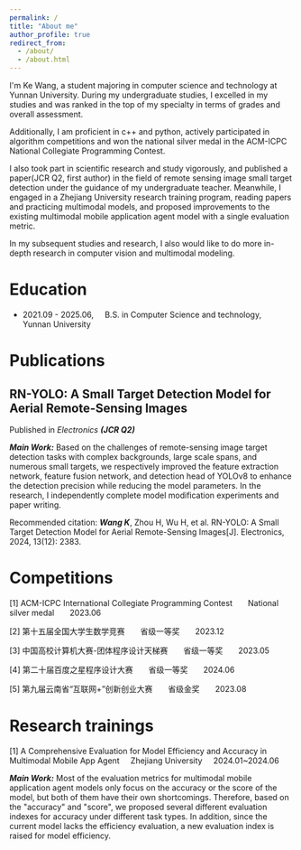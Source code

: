 ```yaml
---
permalink: /
title: "About me"
author_profile: true
redirect_from: 
  - /about/
  - /about.html
---
```


I'm Ke Wang, a student majoring in computer science and technology at Yunnan University. During my undergraduate studies, I excelled in my studies and was ranked in the top of my specialty in terms of grades and overall assessment. 

Additionally, I am proficient in c++ and python, actively participated in algorithm competitions and won the national silver medal in the ACM-ICPC National Collegiate Programming Contest. 

I also took part in scientific research and study vigorously, and published a paper(JCR Q2, first author) in the field of remote sensing image small target detection under the guidance of my undergraduate teacher. Meanwhile, I engaged in a Zhejiang University research training program, reading papers and practicing multimodal models, and proposed improvements to the existing multimodal mobile application agent model with a single evaluation metric. 

In my subsequent studies and research, I also would like to do more in-depth research in computer vision and multimodal modeling.

Education
======
- 2021.09 - 2025.06, &nbsp;&nbsp;&nbsp; B.S. in Computer Science and technology, &nbsp;&nbsp;&nbsp; Yunnan University

Publications
======
## RN-YOLO: A Small Target Detection Model for Aerial Remote-Sensing Images

Published in *Electronics* ***(JCR Q2)***

***Main Work:*** Based on the challenges of remote-sensing image target detection tasks with complex backgrounds, large scale spans, and numerous small targets, we respectively improved the feature extraction network, feature fusion network, and detection head of YOLOv8 to enhance the detection precision while reducing the model parameters. In the research, I independently complete model modification experiments and paper writing.

Recommended citation: ***Wang K***, Zhou H, Wu H, et al. RN-YOLO: A Small Target Detection Model for Aerial Remote-Sensing Images[J]. Electronics, 2024, 13(12): 2383.  

Competitions
======
[1] ACM-ICPC International Collegiate Programming Contest &nbsp;&nbsp;&nbsp;&nbsp;&nbsp; National silver medal &nbsp;&nbsp;&nbsp;&nbsp;&nbsp; 2023.06

[2] 第十五届全国大学生数学竞赛 &nbsp;&nbsp;&nbsp;&nbsp;&nbsp; 省级一等奖 &nbsp;&nbsp;&nbsp;&nbsp;&nbsp; 2023.12

[3] 中国高校计算机大赛-团体程序设计天梯赛 &nbsp;&nbsp;&nbsp;&nbsp;&nbsp; 省级一等奖 &nbsp;&nbsp;&nbsp;&nbsp;&nbsp; 2023.05

[4] 第二十届百度之星程序设计大赛 &nbsp;&nbsp;&nbsp;&nbsp;&nbsp; 省级一等奖 &nbsp;&nbsp;&nbsp;&nbsp;&nbsp; 2024.06

[5] 第九届云南省“互联网+”创新创业大赛 &nbsp;&nbsp;&nbsp;&nbsp;&nbsp; 省级金奖 &nbsp;&nbsp;&nbsp;&nbsp;&nbsp; 2023.08

Research trainings
=====
[1] A Comprehensive Evaluation for Model Efficiency and Accuracy in Multimodal Mobile App Agent &nbsp;&nbsp;&nbsp; Zhejiang University &nbsp;&nbsp;&nbsp; 2024.01~2024.06

***Main Work:*** Most of the evaluation metrics for multimodal mobile application agent models only focus on the accuracy or the score of the model, but both of them have their own shortcomings. Therefore, based on the "accuracy" and "score", we proposed several different evaluation indexes for accuracy under different task types. In addition, since the current model lacks the efficiency evaluation, a new evaluation index is raised for model efficiency.



<!-- This is the front page of a website that is powered by the [Academic Pages template](https://github.com/academicpages/academicpages.github.io) and hosted on GitHub pages. [GitHub pages](https://pages.github.com) is a free service in which websites are built and hosted from code and data stored in a GitHub repository, automatically updating when a new commit is made to the respository. This template was forked from the [Minimal Mistakes Jekyll Theme](https://mmistakes.github.io/minimal-mistakes/) created by Michael Rose, and then extended to support the kinds of content that academics have: publications, talks, teaching, a portfolio, blog posts, and a dynamically-generated CV. You can fork [this repository](https://github.com/academicpages/academicpages.github.io) right now, modify the configuration and markdown files, add your own PDFs and other content, and have your own site for free, with no ads! An older version of this template powers my own personal website at [stuartgeiger.com](http://stuartgeiger.com), which uses [this Github repository](https://github.com/staeiou/staeiou.github.io).

A data-driven personal website
======
Like many other Jekyll-based GitHub Pages templates, Academic Pages makes you separate the website's content from its form. The content & metadata of your website are in structured markdown files, while various other files constitute the theme, specifying how to transform that content & metadata into HTML pages. You keep these various markdown (.md), YAML (.yml), HTML, and CSS files in a public GitHub repository. Each time you commit and push an update to the repository, the [GitHub pages](https://pages.github.com/) service creates static HTML pages based on these files, which are hosted on GitHub's servers free of charge.

Many of the features of dynamic content management systems (like Wordpress) can be achieved in this fashion, using a fraction of the computational resources and with far less vulnerability to hacking and DDoSing. You can also modify the theme to your heart's content without touching the content of your site. If you get to a point where you've broken something in Jekyll/HTML/CSS beyond repair, your markdown files describing your talks, publications, etc. are safe. You can rollback the changes or even delete the repository and start over -- just be sure to save the markdown files! Finally, you can also write scripts that process the structured data on the site, such as [this one](https://github.com/academicpages/academicpages.github.io/blob/master/talkmap.ipynb) that analyzes metadata in pages about talks to display [a map of every location you've given a talk](https://academicpages.github.io/talkmap.html).

Getting started
======
1. Register a GitHub account if you don't have one and confirm your e-mail (required!)
1. Fork [this repository](https://github.com/academicpages/academicpages.github.io) by clicking the "fork" button in the top right. 
1. Go to the repository's settings (rightmost item in the tabs that start with "Code", should be below "Unwatch"). Rename the repository "[your GitHub username].github.io", which will also be your website's URL.
1. Set site-wide configuration and create content & metadata (see below -- also see [this set of diffs](http://archive.is/3TPas) showing what files were changed to set up [an example site](https://getorg-testacct.github.io) for a user with the username "getorg-testacct")
1. Upload any files (like PDFs, .zip files, etc.) to the files/ directory. They will appear at https://[your GitHub username].github.io/files/example.pdf.  
1. Check status by going to the repository settings, in the "GitHub pages" section

Site-wide configuration
------
The main configuration file for the site is in the base directory in [_config.yml](https://github.com/academicpages/academicpages.github.io/blob/master/_config.yml), which defines the content in the sidebars and other site-wide features. You will need to replace the default variables with ones about yourself and your site's github repository. The configuration file for the top menu is in [_data/navigation.yml](https://github.com/academicpages/academicpages.github.io/blob/master/_data/navigation.yml). For example, if you don't have a portfolio or blog posts, you can remove those items from that navigation.yml file to remove them from the header. 

Create content & metadata
------
For site content, there is one markdown file for each type of content, which are stored in directories like _publications, _talks, _posts, _teaching, or _pages. For example, each talk is a markdown file in the [_talks directory](https://github.com/academicpages/academicpages.github.io/tree/master/_talks). At the top of each markdown file is structured data in YAML about the talk, which the theme will parse to do lots of cool stuff. The same structured data about a talk is used to generate the list of talks on the [Talks page](https://academicpages.github.io/talks), each [individual page](https://academicpages.github.io/talks/2012-03-01-talk-1) for specific talks, the talks section for the [CV page](https://academicpages.github.io/cv), and the [map of places you've given a talk](https://academicpages.github.io/talkmap.html) (if you run this [python file](https://github.com/academicpages/academicpages.github.io/blob/master/talkmap.py) or [Jupyter notebook](https://github.com/academicpages/academicpages.github.io/blob/master/talkmap.ipynb), which creates the HTML for the map based on the contents of the _talks directory).

**Markdown generator**

I have also created [a set of Jupyter notebooks](https://github.com/academicpages/academicpages.github.io/tree/master/markdown_generator
) that converts a CSV containing structured data about talks or presentations into individual markdown files that will be properly formatted for the Academic Pages template. The sample CSVs in that directory are the ones I used to create my own personal website at stuartgeiger.com. My usual workflow is that I keep a spreadsheet of my publications and talks, then run the code in these notebooks to generate the markdown files, then commit and push them to the GitHub repository.

How to edit your site's GitHub repository
------
Many people use a git client to create files on their local computer and then push them to GitHub's servers. If you are not familiar with git, you can directly edit these configuration and markdown files directly in the github.com interface. Navigate to a file (like [this one](https://github.com/academicpages/academicpages.github.io/blob/master/_talks/2012-03-01-talk-1.md) and click the pencil icon in the top right of the content preview (to the right of the "Raw | Blame | History" buttons). You can delete a file by clicking the trashcan icon to the right of the pencil icon. You can also create new files or upload files by navigating to a directory and clicking the "Create new file" or "Upload files" buttons. 

Example: editing a markdown file for a talk
![Editing a markdown file for a talk](/images/editing-talk.png)

For more info
------
More info about configuring Academic Pages can be found in [the guide](https://academicpages.github.io/markdown/). The [guides for the Minimal Mistakes theme](https://mmistakes.github.io/minimal-mistakes/docs/configuration/) (which this theme was forked from) might also be helpful. -->
